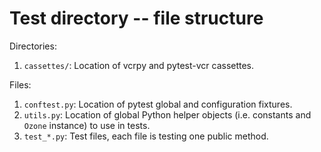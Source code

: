 # Test directory -- file structure

Directories:

1. `cassettes/`: Location of vcrpy and pytest-vcr cassettes.

Files:

1. `conftest.py`: Location of pytest global and configuration fixtures.
2. `utils.py`: Location of global Python helper objects (i.e. constants and `Ozone` instance) to use in tests.
3. `test_*.py`: Test files, each file is testing one public method.

